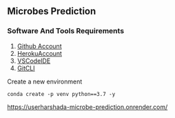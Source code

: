 ## Microbes Prediction 

### Software And Tools Requirements


1. [Github Account](https://github.com)
2. [HerokuAccount](https:heroku.com)
3. [VSCodeIDE](https://code.visualstudio.com)
4. [GitCLI](https://git-sum.com/book/en/v2/Getting-Started-The-Command-Line)

Create a new environment

```
conda create -p venv python==3.7 -y
```
https://userharshada-microbe-prediction.onrender.com/
